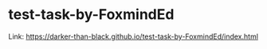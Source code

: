 # test-task-by-FoxmindEd

Link: https://darker-than-black.github.io/test-task-by-FoxmindEd/index.html
